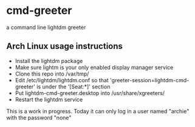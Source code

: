 # cmd-greeter
a command line lightdm greeter

## Arch Linux usage instructions
* Install the lightdm package
* Make sure lightm is your only enabled display manager service
* Clone this repo into /var/tmp/
* Edit /etc/lightdm/lightdm.conf so that 'greeter-session=lightdm-cmd-greeter' is under the '[Seat:*]' section
* Put lightdm-cmd-greeter.desktop into /usr/share/xgreeters/
* Restart the lightdm service

This is a work in progress. Today it can only log in a user named "archie" with the password "none"
